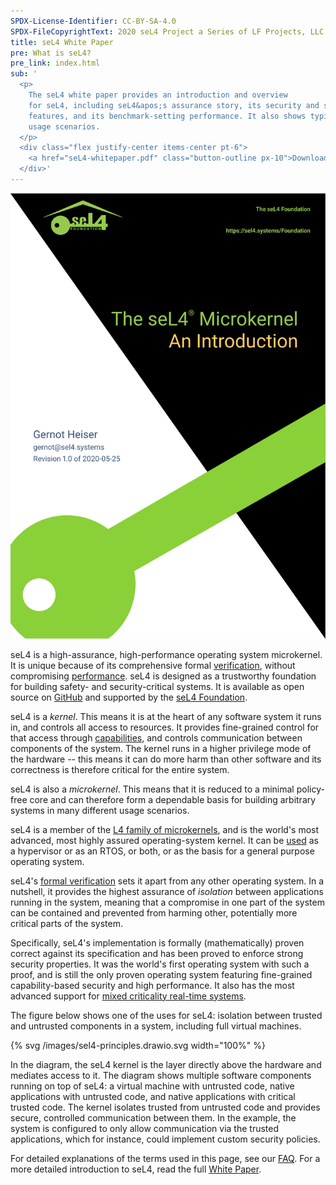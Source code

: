 ```yaml
---
SPDX-License-Identifier: CC-BY-SA-4.0
SPDX-FileCopyrightText: 2020 seL4 Project a Series of LF Projects, LLC.
title: seL4 White Paper
pre: What is seL4?
pre_link: index.html
sub: '
  <p>
    The seL4 white paper provides an introduction and overview
    for seL4, including seL4&apos;s assurance story, its security and safety
    features, and its benchmark-setting performance. It also shows typical
    usage scenarios.
  </p>
  <div class="flex justify-center items-center pt-6">
    <a href="seL4-whitepaper.pdf" class="button-outline px-10">Download White Paper</a>
  </div>'
---
```


<div class="mx-10 mb-6 float-left w-1/3">
  <a href="seL4-whitepaper.pdf">
  <img src="whitepaper.svg" alt="seL4 white paper" />
  </a>
</div>

seL4 is a high-assurance, high-performance operating system microkernel. It is
unique because of its comprehensive formal [verification](../Verification/),
without compromising [performance](Performance/). seL4 is designed as a
trustworthy foundation for building safety- and security-critical systems. It is
available as open source on [GitHub](https://github.com/seL4/) and supported by
the [seL4 Foundation](../Foundation/).

seL4 is a *kernel*. This means it is at the heart of any software system it runs
in, and controls all access to  resources. It provides fine-grained control for
that access through
[capabilities](https://en.wikipedia.org/wiki/Capability-based_security), and
controls communication between components of the system. The kernel runs in a
higher privilege mode of the hardware -- this means it can do more harm than
other software and its correctness is therefore critical for the entire system.

seL4 is also a *microkernel*. This means that it is reduced to a minimal
policy-free core and can therefore form a dependable basis for building
arbitrary systems in many different usage scenarios.

seL4 is a member of the [L4 family of
microkernels](https://en.wikipedia.org/wiki/L4_microkernel_family "L4
microkernel family on wikipedia"), and is the world's most advanced, most highly
assured operating-system kernel. It can be [used](how-to-use.html) as a
hypervisor or as an RTOS, or both, or as the basis for a general purpose
operating system.

seL4's [formal verification](../Verification/) sets it apart from any other
operating system. In a nutshell, it provides the highest assurance of
*isolation* between applications running in the system, meaning that a
compromise in one part of the system can be contained and prevented from harming
other, potentially more critical parts of the system.

Specifically, seL4's implementation is formally (mathematically) proven correct
against its specification and has been proved to enforce strong security
properties. It was the world's first operating system with such a proof, and is
still the only proven operating system featuring fine-grained capability-based
security and high performance. It also has the most advanced support for [mixed
criticality real-time systems](https://en.wikipedia.org/wiki/Mixed_criticality).

The figure below shows one of the uses for seL4: isolation between trusted and
untrusted components in a system, including full virtual machines.

<div class="w-2/3 my-6 mx-auto aspect-3/2">
{% svg /images/sel4-principles.drawio.svg width="100%" %}
</div>

In the diagram, the seL4 kernel is the layer directly above the hardware and
mediates access to it. The diagram shows multiple software components running on
top of seL4: a virtual machine with untrusted code, native applications with
untrusted code, and native applications with critical trusted code. The kernel
isolates trusted from untrusted code and provides secure, controlled
communication between them. In the example, the system is configured to only
allow communication via the trusted applications, which for instance, could
implement custom security policies.

For detailed explanations of the terms used in this page, see our
[FAQ](FAQ.html). For a more detailed introduction to seL4, read the full [White
Paper](seL4-whitepaper.pdf).
